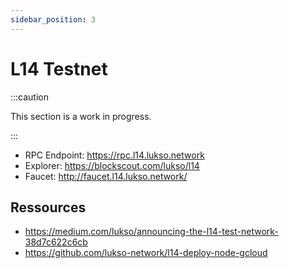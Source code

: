 ```yaml
---
sidebar_position: 3
---
```


# L14 Testnet

:::caution

This section is a work in progress.

:::

- RPC Endpoint: https://rpc.l14.lukso.network
- Explorer: https://blockscout.com/lukso/l14
- Faucet: http://faucet.l14.lukso.network/


## Ressources

- https://medium.com/lukso/announcing-the-l14-test-network-38d7c622c6cb
- https://github.com/lukso-network/l14-deploy-node-gcloud